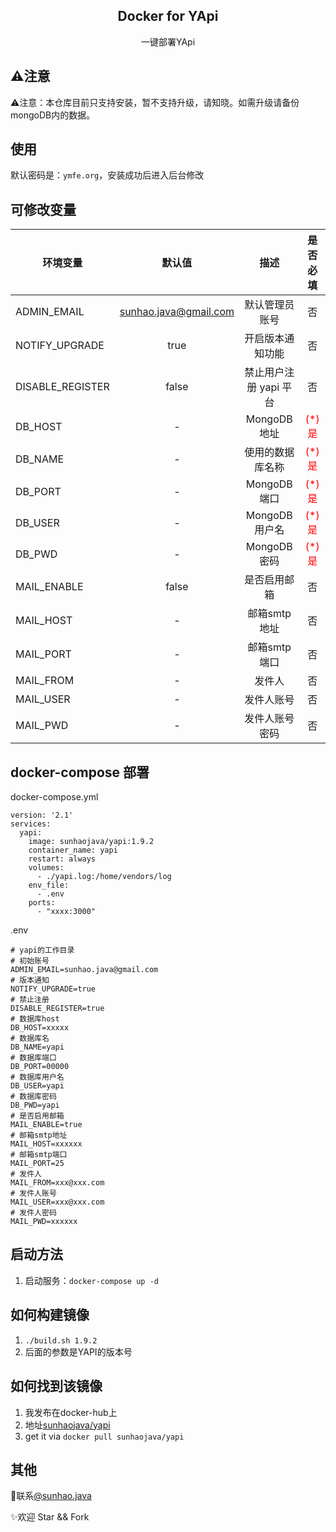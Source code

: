 <h2 align="center">Docker for YApi</h2>
<p align="center">一键部署YApi</p>

## ⚠️注意
⚠️注意：本仓库目前只支持安装，暂不支持升级，请知晓。如需升级请备份mongoDB内的数据。

## 使用
默认密码是：`ymfe.org`，安装成功后进入后台修改

## 可修改变量
| 环境变量       | 默认值         | 描述         | 是否必填  |
| ------------- |:-------------:|:-----------:|:----------:|
| ADMIN_EMAIL | sunhao.java@gmail.com  | 默认管理员账号 | 否 |
| NOTIFY_UPGRADE | true  | 开启版本通知功能 | 否 |
| DISABLE_REGISTER | false  | 禁止用户注册 yapi 平台 | 否 |
| DB_HOST | -  | MongoDB地址 | <span style="color: red;"> (*) 是 </span> |
| DB_NAME | -  | 使用的数据库名称 | <span style="color: red;"> (*) 是 </span> |
| DB_PORT | - | MongoDB端口 | <span style="color: red;"> (*) 是 </span> |
| DB_USER | - | MongoDB用户名 | <span style="color: red;"> (*) 是 </span> |
| DB_PWD | - | MongoDB密码 | <span style="color: red;"> (*) 是 </span> |
| MAIL_ENABLE | false | 是否启用邮箱 | 否 |
| MAIL_HOST | - | 邮箱smtp地址 | 否 |
| MAIL_PORT | - | 邮箱smtp端口 | 否 |
| MAIL_FROM | - | 发件人 | 否 |
| MAIL_USER | - | 发件人账号 | 否 |
| MAIL_PWD | - | 发件人账号密码 | 否 |

## docker-compose 部署
docker-compose.yml
```
version: '2.1'
services:
  yapi:
    image: sunhaojava/yapi:1.9.2
    container_name: yapi
    restart: always
    volumes:
      - ./yapi.log:/home/vendors/log
    env_file:
      - .env
    ports:
      - "xxxx:3000"
```
.env
```
# yapi的工作目录
# 初始账号
ADMIN_EMAIL=sunhao.java@gmail.com
# 版本通知
NOTIFY_UPGRADE=true
# 禁止注册
DISABLE_REGISTER=true
# 数据库host
DB_HOST=xxxxx
# 数据库名
DB_NAME=yapi
# 数据库端口
DB_PORT=00000
# 数据库用户名
DB_USER=yapi
# 数据库密码
DB_PWD=yapi
# 是否启用邮箱
MAIL_ENABLE=true
# 邮箱smtp地址
MAIL_HOST=xxxxxx
# 邮箱smtp端口
MAIL_PORT=25
# 发件人
MAIL_FROM=xxx@xxx.com
# 发件人账号
MAIL_USER=xxx@xxx.com
# 发件人密码
MAIL_PWD=xxxxxx
```

## 启动方法
1. 启动服务：`docker-compose up -d`

## 如何构建镜像
1. `./build.sh 1.9.2`
2. 后面的参数是YAPI的版本号

## 如何找到该镜像
1. 我发布在docker-hub上
2. 地址[sunhaojava/yapi](https://hub.docker.com/r/sunhaojava/yapi)
3. get it via `docker pull sunhaojava/yapi`

## 其他
📧联系[@sunhao.java](mailto:sunhao.java@gmail.com)

✨欢迎 Star && Fork